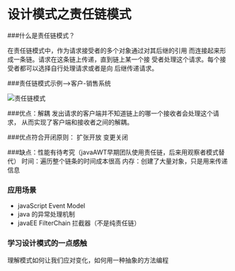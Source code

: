 # 设计模式之责任链模式
###什么是责任链模式？

在责任链模式中，作为请求接受者的多个对象通过对其后继的引用
而连接起来形成一条链。请求在这条链上传递，直到链上某一个接
受者处理这个请求。每个接受者都可以选择自行处理请求或者是向
后继传递请求。

###责任链模式示例-->客户-销售系统

![责任链模式](http://7xj2yt.com1.z0.glb.clouddn.com/责任链模式例子.png)


###优点：解耦
发出请求的客户端并不知道链上的哪一个接收者会处理这个请求，
从而实现了客户端和接收者之间的解耦。

###优点符合开闭原则：
扩张开放
变更关闭

###缺点：性能有待考究（javaAWT早期团队使用责任链，后来用观察者模式替代）
时间：遍历整个链条的时间成本很高
内存：创建了大量对象，只是用来传递信息

### 应用场景
- javaScript Event Model
- java 的异常处理机制
- javaEE FilterChain 拦截器（不是纯责任链）


### 学习设计模式的一点感触
理解模式如何让我们应对变化，如何用一种抽象的方法编程

